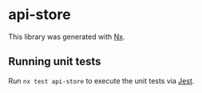 # api-store

This library was generated with [Nx](https://nx.dev).

## Running unit tests

Run `nx test api-store` to execute the unit tests via [Jest](https://jestjs.io).
